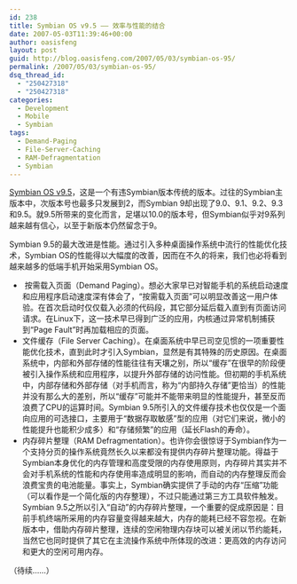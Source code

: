 ```yaml
---
id: 238
title: Symbian OS v9.5 —— 效率与性能的结合
date: 2007-05-03T11:39:46+00:00
author: oasisfeng
layout: post
guid: http://blog.oasisfeng.com/2007/05/03/symbian-os-95/
permalink: /2007/05/03/symbian-os-95/
dsq_thread_id:
  - "250427318"
  - "250427318"
categories:
  - Development
  - Mobile
  - Symbian
tags:
  - Demand-Paging
  - File-Server-Caching
  - RAM-Defragmentation
  - Symbian
---
```

<a href="http://developer.symbian.com/main/oslibrary/symbian_os_papers/9_5.jsp" title="Symbian OS v9.5: Efficiency and Power" target="_blank">Symbian OS v9.5</a>，这是一个有违Symbian版本传统的版本。过往的Symbian主版本中，次版本号也最多只发展到2，而Symbian 9却出现了9.0、9.1、9.2、9.3和9.5。就9.5所带来的变化而言，足堪以10.0的版本号，但Symbian似乎对9系列越来越有信心，以至于新版本仍然留念于9。

Symbian 9.5的最大改进是性能。通过引入多种桌面操作系统中流行的性能优化技术，Symbian OS的性能得以大幅度的改善，因而在不久的将来，我们也必将看到越来越多的低端手机开始采用Symbian OS。

  *  按需载入页面（Demand Paging）。想必大家早已对智能手机的系统启动速度和应用程序启动速度深有体会了，“按需载入页面”可以明显改善这一用户体验。在首次启动时仅仅载入必须的代码段，其它部分延后载入直到有页面访问请求。在Linux下，这一技术早已得到广泛的应用，内核通过异常机制捕获到“Page Fault”时再加载相应的页面。
  * 文件缓存（File Server Caching）。在桌面系统中早已司空见惯的一项重要性能优化技术，直到此时才引入Symbian，显然是有其特殊的历史原因。在桌面系统中，内部和外部存储的性能往往有天壤之别，所以“缓存”在很早的阶段便被引入操作系统和应用程序，以提升外部存储的访问性能。但初期的手机系统中，内部存储和外部存储（对手机而言，称为“内部持久存储”更恰当）的性能并没有那么大的差别，所以“缓存”可能并不能带来明显的性能提升，甚至反而浪费了CPU的运算时间。Symbian 9.5所引入的文件缓存技术也仅仅是一个面向应用的可选接口，主要用于“数据存取敏感”型的应用（对它们来说，微小的性能提升也能积少成多）和“存储频繁”的应用（延长Flash的寿命）。
  * 内存碎片整理（RAM Defragmentation）。也许你会很惊讶于Symbian作为一个支持分页的操作系统竟然长久以来都没有提供内存碎片整理功能。得益于Symbian本身优化的内存管理和高度受限的内存使用原则，内存碎片其实并不会对手机系统的性能和内存使用率造成明显的影响，而自动的内存整理反而会浪费宝贵的电池能量。事实上，Symbian确实提供了手动的内存“压缩”功能（可以看作是一个简化版的内存整理），不过只能通过第三方工具软件触发。Symbian 9.5之所以引入“自动”的内存碎片整理，一个重要的促成原因是：目前手机终端所采用的内存容量变得越来越大，内存的能耗已经不容忽视。在新版本中，借助内存碎片整理，连续的空闲物理内存块可以被关闭以节约能耗，当然它也同时提供了其它在主流操作系统中所体现的改进：更高效的内存访问和更大的空闲可用内存。

（待续……）